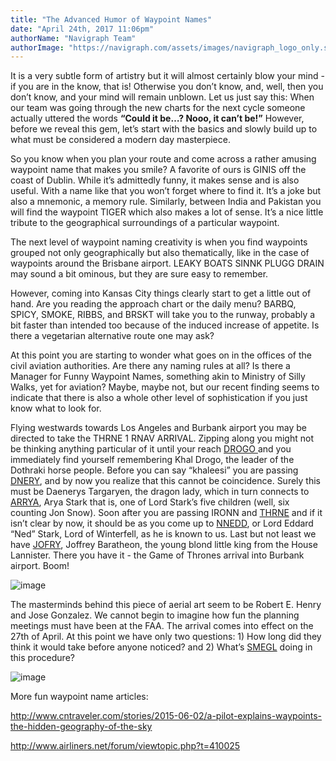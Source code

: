 ```yaml
---
title: "The Advanced Humor of Waypoint Names"
date: "April 24th, 2017 11:06pm"
authorName: "Navigraph Team"
authorImage: "https://navigraph.com/assets/images/navigraph_logo_only.svg"
---
```


It is a very subtle form of artistry but it will almost certainly blow your mind - if you are in the know, that is! Otherwise you don’t know, and, well, then you don’t know, and your mind will remain unblown. Let us just say this: When our team was going through the new charts for the next cycle someone actually uttered the words **“Could it be…? Nooo, it can’t be!”** However, before we reveal this gem, let’s start with the basics and slowly build up to what must be considered a modern day masterpiece.

So you know when you plan your route and come across a rather amusing waypoint name that makes you smile? A favorite of ours is GINIS off the coast of Dublin. While it’s admittedly funny, it makes sense and is also useful. With a name like that you won’t forget where to find it. It’s a joke but also a mnemonic, a memory rule. Similarly, between India and Pakistan you will find the waypoint TIGER which also makes a lot of sense. It’s a nice little tribute to the geographical surroundings of a particular waypoint.

The next level of waypoint naming creativity is when you find waypoints grouped not only geographically but also thematically, like in the case of waypoints around the Brisbane airport. LEAKY BOATS SINNK PLUGG DRAIN may sound a bit ominous, but they are sure easy to remember.

However, coming into Kansas City things clearly start to get a little out of hand. Are you reading the approach chart or the daily menu? BARBQ, SPICY, SMOKE, RIBBS, and BRSKT will take you to the runway, probably a bit faster than intended too because of the induced increase of appetite. Is there a vegetarian alternative route one may ask?

At this point you are starting to wonder what goes on in the offices of the civil aviation authorities. Are there any naming rules at all? Is there a Manager for Funny Waypoint Names, something akin to Ministry of Silly Walks, yet for aviation? Maybe, maybe not, but our recent finding seems to indicate that there is also a whole other level of sophistication if you just know what to look for.

Flying westwards towards Los Angeles and Burbank airport you may be directed to take the THRNE 1 RNAV ARRIVAL. Zipping along you might not be thinking anything particular of it until your reach [DROGO ](http://gameofthrones.wikia.com/wiki/Drogo)and you immediately find yourself remembering Khal Drogo, the leader of the Dothraki horse people. Before you can say “khaleesi” you are passing [DNERY](http://gameofthrones.wikia.com/wiki/Daenerys_Targaryen), and by now you realize that this cannot be coincidence. Surely this must be Daenerys Targaryen, the dragon lady, which in turn connects to [ARRYA](http://gameofthrones.wikia.com/wiki/Arya_Stark), Arya Stark that is, one of Lord Stark’s five children (well, six counting Jon Snow). Soon after you are passing IRONN and [THRNE](http://gameofthrones.wikia.com/wiki/Iron_Throne) and if it isn’t clear by now, it should be as you come up to [NNEDD](http://gameofthrones.wikia.com/wiki/Eddard_Stark), or Lord Eddard “Ned” Stark, Lord of Winterfell, as he is known to us. Last but not least we have [JOFRY](http://gameofthrones.wikia.com/wiki/Joffrey), Joffrey Baratheon, the young blond little king from the House Lannister. There you have it - the Game of Thrones arrival into Burbank airport. Boom!

![image](/media/159951226486_0.png)

The masterminds behind this piece of aerial art seem to be Robert E. Henry and Jose Gonzalez. We cannot begin to imagine how fun the planning meetings must have been at the FAA. The arrival comes into effect on the 27th of April. At this point we have only two questions: 1) How long did they think it would take before anyone noticed? and 2) What’s [SMEGL](https://en.wikipedia.org/wiki/Gollum) doing in this procedure?

![image](/media/159951226486_1.png)

  
More fun waypoint name articles:

<http://www.cntraveler.com/stories/2015-06-02/a-pilot-explains-waypoints-the-hidden-geography-of-the-sky>

<http://www.airliners.net/forum/viewtopic.php?t=410025>